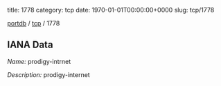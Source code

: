 title: 1778
category: tcp
date: 1970-01-01T00:00:00+0000
slug: tcp/1778

[portdb](/) / [tcp](/category/tcp.html) / 1778


## IANA Data

_Name:_ prodigy-intrnet

_Description:_ prodigy-internet

